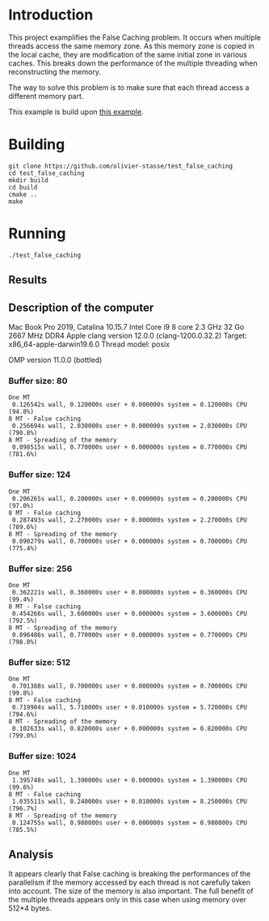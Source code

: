 # Introduction

This project examplifies the False Caching problem.
It occurs when multiple threads access the same memory zone. As this memory zone
is copied in the local cache, they are modification of the same initial zone
in various caches. This breaks down the  performance of  the multiple threading
when reconstructing the memory.

The way to solve this problem is to make sure that each thread access a
different memory part.

This example is build upon [this example](https://www.openmp.org/wp-content/uploads/openmp-examples-5.0.0.pdf).

# Building

```
git clone https://github.com/olivier-stasse/test_false_caching
cd test_false_caching
mkdir build
cd build
cmake ..
make
```

# Running

```
./test_false_caching
```

## Results

## Description of the computer

Mac Book Pro 2019, Catalina 10.15.7 Intel Core i9 8 core 2.3 GHz 32 Go 2667 MHz DDR4
Apple clang version 12.0.0 (clang-1200.0.32.2)
Target: x86_64-apple-darwin19.6.0
Thread model: posix

OMP version 11.0.0 (bottled)

### Buffer size: 80
```
One MT
 0.126542s wall, 0.120000s user + 0.000000s system = 0.120000s CPU (94.8%)
8 MT - False caching
 0.256694s wall, 2.030000s user + 0.000000s system = 2.030000s CPU (790.8%)
8 MT - Spreading of the memory
 0.098515s wall, 0.770000s user + 0.000000s system = 0.770000s CPU (781.6%)
```

### Buffer size: 124
```
One MT
 0.206265s wall, 0.200000s user + 0.000000s system = 0.200000s CPU (97.0%)
8 MT - False caching
 0.287493s wall, 2.270000s user + 0.000000s system = 2.270000s CPU (789.6%)
8 MT - Spreading of the memory
 0.090279s wall, 0.700000s user + 0.000000s system = 0.700000s CPU (775.4%)
```

### Buffer size: 256
```
One MT
 0.362221s wall, 0.360000s user + 0.000000s system = 0.360000s CPU (99.4%)
8 MT - False caching
 0.454266s wall, 3.600000s user + 0.000000s system = 3.600000s CPU (792.5%)
8 MT - Spreading of the memory
 0.096486s wall, 0.770000s user + 0.000000s system = 0.770000s CPU (798.0%)
```

### Buffer size: 512
```
One MT
 0.701388s wall, 0.700000s user + 0.000000s system = 0.700000s CPU (99.8%)
8 MT - False caching
 0.719904s wall, 5.710000s user + 0.010000s system = 5.720000s CPU (794.6%)
8 MT - Spreading of the memory
 0.102633s wall, 0.820000s user + 0.000000s system = 0.820000s CPU (799.0%)
```

### Buffer size: 1024
```
One MT
 1.395748s wall, 1.390000s user + 0.000000s system = 1.390000s CPU (99.6%)
8 MT - False caching
 1.035511s wall, 8.240000s user + 0.010000s system = 8.250000s CPU (796.7%)
8 MT - Spreading of the memory
 0.124755s wall, 0.980000s user + 0.000000s system = 0.980000s CPU (785.5%)
```

## Analysis

It appears clearly that False caching is breaking the performances of the parallelism if the memory accessed by each thread is not
carefully taken into account. The size of the memory is also important. The full benefit of the multiple threads appears only in this case
when using memory over 512*4 bytes.